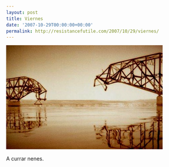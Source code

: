 ```yaml
---
layout: post
title: Viernes
date: '2007-10-29T00:00:00+00:00'
permalink: http://resistancefutile.com/2007/10/29/viernes/
---
```

<img src='/assets/bridge.jpg' alt='bridge.jpg' class="centro_borde" />

A currar nenes.
